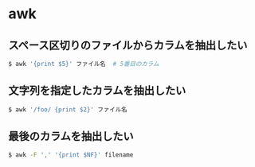 # awk


## スペース区切りのファイルからカラムを抽出したい

```bash
$ awk '{print $5}' ファイル名  # 5番目のカラム
```

## 文字列を指定したカラムを抽出したい

```bash
$ awk '/foo/ {print $2}' ファイル名
```

##  最後のカラムを抽出したい

```bash
$ awk -F ',' '{print $NF}' filename
```
